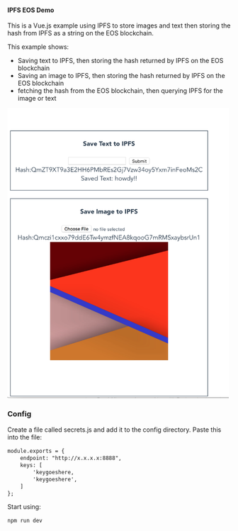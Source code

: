 #### IPFS EOS Demo

This is a Vue.js example using IPFS to store images and text then storing the hash from IPFS as a string on the EOS blockchain.

This example shows:
- Saving text to IPFS, then storing the hash returned by IPFS on the EOS blockchain
- Saving an image to IPFS, then storing the hash returned by IPFS on the EOS blockchain
- fetching the hash from the EOS blockchain, then querying IPFS for the image or text


<img src="ipfs-eos.png" alt="IPFS Example" width="500px"/>


### Config

Create a file called secrets.js and add it to the config directory. Paste this into the file:

```
module.exports = {
    endpoint: "http://x.x.x.x:8888",
    keys: [
        'keygoeshere,
        'keygoeshere',
    ]
};
```

Start using: 

    npm run dev